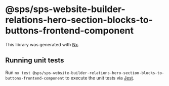 # @sps/sps-website-builder-relations-hero-section-blocks-to-buttons-frontend-component

This library was generated with [Nx](https://nx.dev).

## Running unit tests

Run `nx test @sps/sps-website-builder-relations-hero-section-blocks-to-buttons-frontend-component` to execute the unit tests via [Jest](https://jestjs.io).
